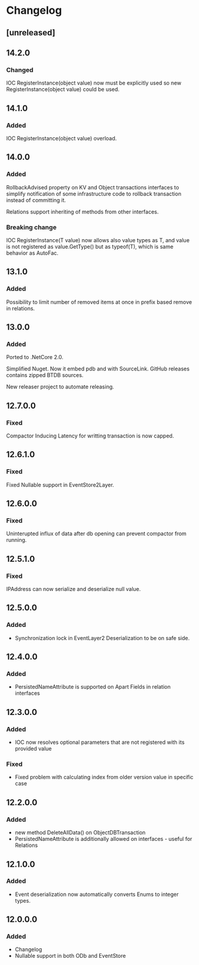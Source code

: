 # Changelog

## [unreleased]

## 14.2.0

### Changed

IOC RegisterInstance<T>(object value) now must be explicitly used so new RegisterInstance(object value) could be used.

## 14.1.0

### Added

IOC RegisterInstance(object value) overload.

## 14.0.0

### Added

RollbackAdvised property on KV and Object transactions interfaces to simplify notification of some infrastructure code to rollback transaction instead of committing it.

Relations support inheriting of methods from other interfaces.

### Breaking change

IOC RegisterInstance<T>(T value) now allows also value types as T, and value is not registered as value.GetType() but as typeof(T), which is same behavior as AutoFac.

## 13.1.0

### Added

Possibility to limit number of removed items at once in prefix based remove in relations.

## 13.0.0

### Added

Ported to .NetCore 2.0.

Simplified Nuget. Now it embed pdb and with SourceLink. GitHub releases contains zipped BTDB sources.

New releaser project to automate releasing.

## 12.7.0.0

### Fixed

Compactor Inducing Latency for writting transaction is now capped.

## 12.6.1.0

### Fixed

Fixed Nullable support in EventStore2Layer.

## 12.6.0.0

### Fixed

Uninterupted influx of data after db opening can prevent compactor from running.

## 12.5.1.0

### Fixed

IPAddress can now serialize and deserialize null value.

## 12.5.0.0

### Added

*   Synchronization lock in EventLayer2 Deserialization to be on safe side.

## 12.4.0.0

### Added

*   PersistedNameAttribute is supported on Apart Fields in relation interfaces

## 12.3.0.0

### Added

*   IOC now resolves optional parameters that are not registered with its provided value

### Fixed

*   Fixed problem with calculating index from older version value in specific case

## 12.2.0.0

### Added

*   new method DeleteAllData() on ObjectDBTransaction
*   PersistedNameAttribute is additionally allowed on interfaces - useful for Relations

## 12.1.0.0

### Added

*   Event deserialization now automatically converts Enums to integer types.

## 12.0.0.0

### Added

*   Changelog
*   Nullable support in both ODb and EventStore
